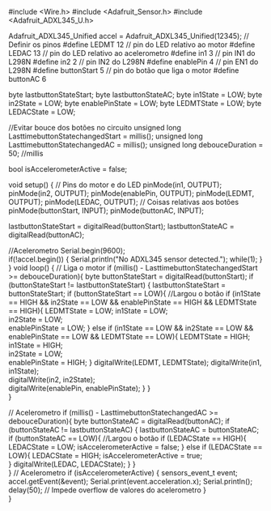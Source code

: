 #include <Wire.h> 
#include <Adafruit_Sensor.h>
#include <Adafruit_ADXL345_U.h>

Adafruit_ADXL345_Unified accel = Adafruit_ADXL345_Unified(12345);
// Definir os pinos
#define LEDMT 12 // pin do LED relativo ao motor
#define LEDAC 13 // pin do LED relativo ao acelerometro
#define in1 3 // pin IN1 do L298N
#define in2 2  // pin IN2 do L298N
#define enablePin 4 // pin EN1 do L298N
#define buttonStart 5 // pin do botão que liga o motor
#define buttonAC 6


byte lastbuttonStateStart;
byte lastbuttonStateAC;
byte in1State = LOW;
byte in2State = LOW;
byte enablePinState = LOW;
byte LEDMTState = LOW;
byte LEDACState = LOW;

//Evitar bouce dos botões no circuito
unsigned long LasttimebuttonStatechangedStart = millis();
unsigned long LasttimebuttonStatechangedAC = millis();
unsigned long debouceDuration = 50; //millis

bool isAccelerometerActive = false;

void setup() {
  // Pins do motor e do LED
  pinMode(in1, OUTPUT);
  pinMode(in2, OUTPUT);
  pinMode(enablePin, OUTPUT);
  pinMode(LEDMT, OUTPUT);
  pinMode(LEDAC, OUTPUT);
  // Coisas relativas aos botões
  pinMode(buttonStart, INPUT);
  pinMode(buttonAC, INPUT);

  lastbuttonStateStart = digitalRead(buttonStart);
  lastbuttonStateAC = digitalRead(buttonAC);

  //Acelerometro
  Serial.begin(9600);  
   if(!accel.begin())
   {
      Serial.println("No ADXL345 sensor detected.");
      while(1);
   }
}
void loop() {
  // Liga o motor
  if (millis() - LasttimebuttonStatechangedStart >= debouceDuration){
    byte buttonStateStart = digitalRead(buttonStart);
    if (buttonStateStart != lastbuttonStateStart) {
      lastbuttonStateStart = buttonStateStart;
      if (buttonStateStart == LOW){ //Largou o botão
        if (in1State == HIGH && in2State == LOW && enablePinState == HIGH && LEDMTState == HIGH){ 
          LEDMTState = LOW;
          in1State = LOW;  
          in2State = LOW;  
          enablePinState = LOW;
        }
        else if (in1State == LOW && in2State == LOW && enablePinState == LOW && LEDMTState == LOW){
          LEDMTState = HIGH;
          in1State = HIGH;  
          in2State = LOW;  
          enablePinState = HIGH; 
        }
        digitalWrite(LEDMT, LEDMTState);
        digitalWrite(in1, in1State);  
        digitalWrite(in2, in2State);  
        digitalWrite(enablePin, enablePinState); 
      }
    }   
  }


  // Acelerometro
  if (millis() - LasttimebuttonStatechangedAC >= debouceDuration){
    byte buttonStateAC = digitalRead(buttonAC);
    if (buttonStateAC != lastbuttonStateAC) {
      lastbuttonStateAC = buttonStateAC;
      if (buttonStateAC == LOW){ //Largou o botão
        if (LEDACState == HIGH){ 
          LEDACState = LOW;
          isAccelerometerActive = false;
        }
        else if (LEDACState == LOW){
          LEDACState = HIGH; 
          isAccelerometerActive = true;   
        }
        digitalWrite(LEDAC, LEDACState);
      }
    }   
  }
  // Acelerometro
  if (isAccelerometerActive) {
    sensors_event_t event;
    accel.getEvent(&event);
    Serial.print(event.acceleration.x);
    Serial.println();
    delay(50); // Impede overflow de valores do acelerometro
  }  
}
